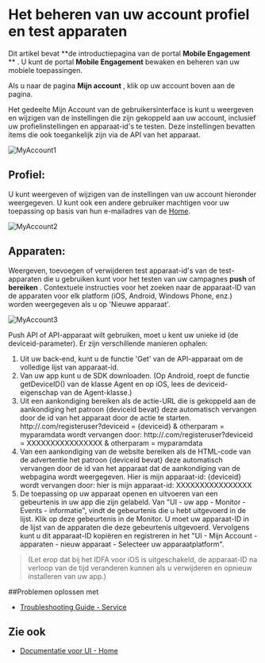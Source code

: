 <properties 
   pageTitle="Betrokkenheid bij de mobiele Azure User Interface - Mijn Account" 
   description="Informatie over het beheren van uw account profiel en test apparaten met Azure Mobile Engagement" 
   services="mobile-engagement" 
   documentationCenter="" 
   authors="piyushjo" 
   manager="dwrede" 
   editor=""/>

<tags
   ms.service="mobile-engagement"
   ms.devlang="na"
   ms.topic="article"
   ms.tgt_pltfrm="mobile-multiple"
   ms.workload="mobile" 
   ms.date="08/19/2016"
   ms.author="piyushjo"/>

# <a name="how-to-manage-your-account-profile-and-test-devices"></a>Het beheren van uw account profiel en test apparaten
 
Dit artikel bevat **de introductiepagina van de portal **Mobile Engagement** ** . U kunt de portal **Mobile Engagement** bewaken en beheren van uw mobiele toepassingen. 
 
Als u naar de pagina **Mijn account** , klik op uw account boven aan de pagina.

Het gedeelte Mijn Account van de gebruikersinterface is kunt u weergeven en wijzigen van de instellingen die zijn gekoppeld aan uw account, inclusief uw profielinstellingen en apparaat-id's te testen. Deze instellingen bevatten items die ook toegankelijk zijn via de API van het apparaat.

![MyAccount1][7]  

## <a name="profile"></a>Profiel:
U kunt weergeven of wijzigen van de instellingen van uw account hieronder weergegeven. U kunt ook een andere gebruiker machtigen voor uw toepassing op basis van hun e-mailadres van de [Home](mobile-engagement-user-interface-home.md).

![MyAccount2][8]  

## <a name="devices"></a>Apparaten:
Weergeven, toevoegen of verwijderen test apparaat-id's van de test-apparaten die u gebruiken kunt voor het testen van uw campagnes **push** of **bereiken** . Contextuele instructies voor het zoeken naar de apparaat-ID van de apparaten voor elk platform (iOS, Android, Windows Phone, enz.) worden weergegeven als u op 'Nieuwe apparaat'. 
 
![MyAccount3][9]  
 
Push API of API-apparaat wilt gebruiken, moet u kent uw unieke id (de deviceid-parameter). Er zijn verschillende manieren ophalen:
 
1. Uit uw back-end, kunt u de functie 'Get' van de API-apparaat om de volledige lijst van apparaat-id.
2. Van uw app kunt u de SDK downloaden. (Op Android, roept de functie getDeviceID() van de klasse Agent en op iOS, lees de deviceid-eigenschap van de Agent-klasse.)
3. Uit een aankondiging bereiken als de actie-URL die is gekoppeld aan de aankondiging het patroon {deviceid bevat} deze automatisch vervangen door de id van het apparaat door de actie te starten.
http://<example>.com/registeruser?deviceid = {deviceid} & otherparam = myparamdata wordt vervangen door: http://<example>.com/registeruser?deviceid = XXXXXXXXXXXXXXXX & otherparam = myparamdata 
4. Van een aankondiging van de website bereiken als de HTML-code van de advertentie het patroon {deviceid bevat} deze automatisch vervangen door de id van het apparaat dat de aankondiging van de webpagina wordt weergegeven.
Hier is mijn apparaat-id: {deviceid} wordt vervangen door: hier is mijn apparaat-id: XXXXXXXXXXXXXXXX
5.  De toepassing op uw apparaat openen en uitvoeren van een gebeurtenis in uw app die zijn gelabeld.
Van "UI - uw app - Monitor - Events - informatie", vindt de gebeurtenis die u hebt uitgevoerd in de lijst.
Klik op deze gebeurtenis in de Monitor.
U moet uw apparaat-ID in de lijst van de apparaten die deze gebeurtenis uitgevoerd.
Vervolgens kunt u dit apparaat-ID kopiëren en registreren in het "UI - Mijn Account - apparaten - nieuw apparaat - Selecteer uw apparaatplatform".
>(Let erop dat bij het IDFA voor iOS is uitgeschakeld, de apparaat-ID na verloop van de tijd veranderen kunnen als u verwijderen en opnieuw installeren van uw app.)

##<a name="troubleshooting-guide"></a>Problemen oplossen met
-  [Troubleshooting Guide - Service][Link 24]

## <a name="see-also"></a>Zie ook
-  [Documentatie voor UI - Home][Link 13]


<!--Image references-->
[1]: ./media/mobile-engagement-user-interface-navigation/navigation1.png
[2]: ./media/mobile-engagement-user-interface-home/home1.png
[3]: ./media/mobile-engagement-user-interface-home/home2.png
[4]: ./media/mobile-engagement-user-interface-home/home3.png
[5]: ./media/mobile-engagement-user-interface-home/home4.png
[6]: ./media/mobile-engagement-user-interface-home/home5.png
[7]: ./media/mobile-engagement-user-interface-my-account/myaccount1.png
[8]: ./media/mobile-engagement-user-interface-my-account/myaccount2.png
[9]: ./media/mobile-engagement-user-interface-my-account/myaccount3.png
[10]: ./media/mobile-engagement-user-interface-analytics/analytics1.png
[11]: ./media/mobile-engagement-user-interface-analytics/analytics2.png
[12]: ./media/mobile-engagement-user-interface-analytics/analytics3.png
[13]: ./media/mobile-engagement-user-interface-analytics/analytics4.png
[14]: ./media/mobile-engagement-user-interface-monitor/monitor1.png
[15]: ./media/mobile-engagement-user-interface-monitor/monitor2.png
[16]: ./media/mobile-engagement-user-interface-monitor/monitor3.png
[17]: ./media/mobile-engagement-user-interface-monitor/monitor4.png
[18]: ./media/mobile-engagement-user-interface-reach/reach1.png
[19]: ./media/mobile-engagement-user-interface-reach/reach2.png
[20]: ./media/mobile-engagement-user-interface-reach-campaign/Reach-Campaign1.png
[21]: ./media/mobile-engagement-user-interface-reach-campaign/Reach-Campaign2.png
[22]: ./media/mobile-engagement-user-interface-reach-campaign/Reach-Campaign3.png
[23]: ./media/mobile-engagement-user-interface-reach-campaign/Reach-Campaign4.png
[24]: ./media/mobile-engagement-user-interface-reach-campaign/Reach-Campaign5.png
[25]: ./media/mobile-engagement-user-interface-reach-campaign/Reach-Campaign6.png
[26]: ./media/mobile-engagement-user-interface-reach-campaign/Reach-Campaign7.png
[27]: ./media/mobile-engagement-user-interface-reach-campaign/Reach-Campaign8.png
[28]: ./media/mobile-engagement-user-interface-reach-campaign/Reach-Campaign9.png
[29]: ./media/mobile-engagement-user-interface-reach-criterion/Reach-Criterion1.png
[30]: ./media/mobile-engagement-user-interface-reach-content/Reach-Content1.png
[31]: ./media/mobile-engagement-user-interface-reach-content/Reach-Content2.png
[32]: ./media/mobile-engagement-user-interface-reach-content/Reach-Content3.png
[33]: ./media/mobile-engagement-user-interface-reach-content/Reach-Content4.png
[34]: ./media/mobile-engagement-user-interface-dashboard/dashboard1.png
[35]: ./media/mobile-engagement-user-interface-segments/segments1.png
[36]: ./media/mobile-engagement-user-interface-segments/segments2.png
[37]: ./media/mobile-engagement-user-interface-segments/segments3.png
[38]: ./media/mobile-engagement-user-interface-segments/segments4.png
[39]: ./media/mobile-engagement-user-interface-segments/segments5.png
[40]: ./media/mobile-engagement-user-interface-segments/segments6.png
[41]: ./media/mobile-engagement-user-interface-segments/segments7.png
[42]: ./media/mobile-engagement-user-interface-segments/segments8.png
[43]: ./media/mobile-engagement-user-interface-segments/segments9.png
[44]: ./media/mobile-engagement-user-interface-segments/segments10.png
[45]: ./media/mobile-engagement-user-interface-segments/segments11.png
[46]: ./media/mobile-engagement-user-interface-settings/settings1.png
[47]: ./media/mobile-engagement-user-interface-settings/settings2.png
[48]: ./media/mobile-engagement-user-interface-settings/settings3.png
[49]: ./media/mobile-engagement-user-interface-settings/settings4.png
[50]: ./media/mobile-engagement-user-interface-settings/settings5.png
[51]: ./media/mobile-engagement-user-interface-settings/settings6.png
[52]: ./media/mobile-engagement-user-interface-settings/settings7.png
[53]: ./media/mobile-engagement-user-interface-settings/settings8.png
[54]: ./media/mobile-engagement-user-interface-settings/settings9.png
[55]: ./media/mobile-engagement-user-interface-settings/settings10.png
[56]: ./media/mobile-engagement-user-interface-settings/settings11.png
[57]: ./media/mobile-engagement-user-interface-settings/settings12.png
[58]: ./media/mobile-engagement-user-interface-settings/settings13.png

<!--Link references-->
[Link 1]: mobile-engagement-user-interface.md
[Link 2]: mobile-engagement-troubleshooting-guide.md
[Link 3]: mobile-engagement-how-tos.md
[Link 4]: http://go.microsoft.com/fwlink/?LinkID=525553
[Link 5]: http://go.microsoft.com/fwlink/?LinkID=525554
[Link 6]: http://go.microsoft.com/fwlink/?LinkId=525555
[Link 7]: https://account.windowsazure.com/PreviewFeatures
[Link 8]: https://social.msdn.microsoft.com/Forums/azure/home?forum=azuremobileengagement
[Link 9]: http://azure.microsoft.com/services/mobile-engagement/
[Link 10]: http://azure.microsoft.com/documentation/services/mobile-engagement/
[Link 11]: http://azure.microsoft.com/pricing/details/mobile-engagement/
[Link 12]: mobile-engagement-user-interface-navigation.md
[Link 13]: mobile-engagement-user-interface-home.md
[Link 14]: mobile-engagement-user-interface-my-account.md
[Link 15]: mobile-engagement-user-interface-analytics.md
[Link 16]: mobile-engagement-user-interface-monitor.md
[Link 17]: mobile-engagement-user-interface-reach.md
[Link 18]: mobile-engagement-user-interface-segments.md
[Link 19]: mobile-engagement-user-interface-dashboard.md
[Link 20]: mobile-engagement-user-interface-settings.md
[Link 21]: mobile-engagement-troubleshooting-guide-analytics.md
[Link 22]: mobile-engagement-troubleshooting-guide-apis.md
[Link 23]: mobile-engagement-troubleshooting-guide-push-reach.md
[Link 24]: mobile-engagement-troubleshooting-guide-service.md
[Link 25]: mobile-engagement-troubleshooting-guide-sdk.md
[Link 26]: mobile-engagement-troubleshooting-guide-sr-info.md
[Link 27]: ../mobile-engagement-how-tos-first-push.md
[Link 28]: ../mobile-engagement-how-tos-test-campaign.md
[Link 29]: ../mobile-engagement-how-tos-personalize-push.md
[Link 30]: ../mobile-engagement-how-tos-differentiate-push.md
[Link 31]: ../mobile-engagement-how-tos-schedule-campaign.md
[Link 32]: ../mobile-engagement-how-tos-text-view.md
[Link 33]: ../mobile-engagement-how-tos-web-view.md


 
 
